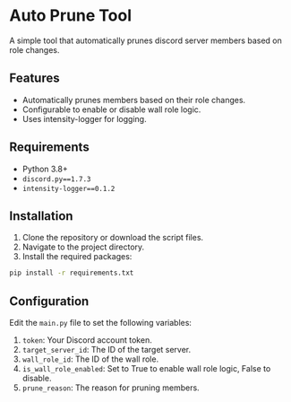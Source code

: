 # Auto Prune Tool

A simple tool that automatically prunes discord server members based on role changes.

## Features

- Automatically prunes members based on their role changes.
- Configurable to enable or disable wall role logic.
- Uses intensity-logger for logging.

## Requirements

- Python 3.8+
- `discord.py==1.7.3`
- `intensity-logger==0.1.2`

## Installation

1. Clone the repository or download the script files.
2. Navigate to the project directory.
3. Install the required packages:

```sh
pip install -r requirements.txt
```

## Configuration
Edit the `main.py` file to set the following variables:

1. `token`: Your Discord account token.
2. `target_server_id`: The ID of the target server.
3. `wall_role_id`: The ID of the wall role.
4. `is_wall_role_enabled`: Set to True to enable wall role logic, False to disable.
5. `prune_reason`: The reason for pruning members.

